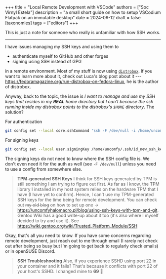 +++
title = "Local Remote Development with VSCode"
authors = ["Soc Virnyl Estela"]
description = "a small short guide on how to setup VSCodium Flatpak on an immutable desktop"
date = 2024-09-12
draft = false
[taxonomies]
  tags = ["editors"]
+++

This is just a note for someone who really is unfamiliar with how SSH works. 

---

I have issues managing my SSH keys and using them to
- authenticate myself to GitHub and other forges
- signing using SSH instead of GPG

in a remote environment. Most of my stuff is now using [`distrobox`](https://github.com/89luca89/distrobox/). If you want to learn more about it, check out Luca's blog post about it --- <https://fedoramagazine.org/run-distrobox-on-fedora-linux>, he is the author of distrobox.

Anyway, back to the topic, the issue is *I want to manage and use my SSH keys that resides in my **REAL** home directory but I can't because the ssh running inside my distrobox points to the distrobox's `$HOME` directory*. The solution?

For authentication
```sh
git config set --local core.sshCommand "ssh -F /dev/null -i /home/uncomfy/.ssh/id_ed25519"
```

For signing keys
```sh
git config set --local user.signingKey /home/uncomfy/.ssh/id_new_ssh_key
```

The signing keys do not need to know where the SSH config file is. We don't even need it for the auth as well (see `-F /dev/null`) unless you need to use a config from somewhere else.

> **TPM-generated SSH Keys**
> I think for SSH keys generated by TPM is still something I am trying to figure out first. As far as I know, the TPM library I installed in my host system relies on the hardware TPM that I have (I have yet to confirm). Hence, I can't use my TPM-generated SSH keys for the time being for remote development. You can check out ~~my old blog~~ on how to set up one -> <https://uncomfyhalomacro.pl/blog/using-ssh-keys-with-tpm-and-git>. Gentoo Wiki has a good write-up about it too (it's also where I myself decided to try and use it). See <https://wiki.gentoo.org/wiki/Trusted_Platform_Module/SSH>

Okay, that's all you need to know. If you have some concerns regarding remote development, just reach out to me through email (I rarely not check out after being so busy but I'm going to get back to regularly check emails) or in openSUSE Discord.

> **SSH Troubleshooting**
> Also, if you experience SSHD using port 22 in your container and it fails? That's because it conflicts with port 22 of your host's SSHD. I changed mine to **69** 🥴

